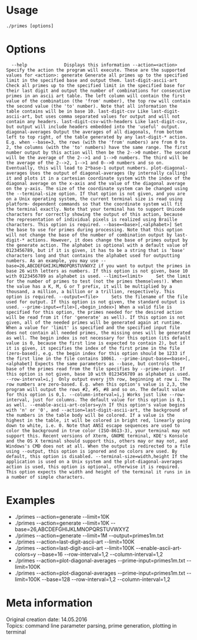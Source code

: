 # Usage
`./primes [options]`

# Options
`  --help              Displays this information
  --action=<action>   Specify the action the program will execute.
                      These are the supported values for <action>:
                        generate
                            Generate all primes up to the specified limit in
                            the specified base and output them.
                        last-digit-ascii-art
                            Check all primes up to the specified limit in the
                            specified base for their last digit and output
                            the number of combinations for consecutive primes
                            in an ascii art table. The left column will
                            contain the first value of the combination (the
                            'from' number), the top row will contain the
                            second value (the 'to' number). Note that all
                            information the table contains will be in base
                            10.
                        last-digit-csv
                            Like last-digit-ascii-art, but uses comma
                            separated values for output and will not contain
                            any headers.
                        last-digit-csv-with-headers
                            Like last-digit-csv, but output will include
                            headers embedded into the 'useful' output.
                        diagonal-averages
                            Output the averages of all diagonals, from bottom
                            left to top right, of the table generated by any
                            last-digit-* action. E.g. when --base=3, the rows
                            (with the 'from' numbers) are from 0 to 2, the
                            columns (with the 'to' numbers) have the same
                            range. The first number output by this action will
                            then be the 2-->0 number. The second will be the
                            average of the 2-->1 and 1-->0 numbers. The third
                            will be the average of the 2-->2, 1-->1 and 0-->0
                            numbers and so on. Eventually, this will lead to
                            2*base-1 output numbers.
                        plot-diagonal-averages
                            Uses the output of diagonal-averages (by
                            internally calling) it and plots it in a cartesian
                            coordinate system with the index of the diagonal
                            average on the x-axis and the value of the
                            diagonal average on the y-axis. The size of the
                            coordinate system can be changed using the
                            --terminal-size option. If that option is not
                            given, and you are on a Unix operating system, the
                            current terminal size is read using platform-
                            dependent commands so that the coordinate system
                            will fit the terminal exactly. Note that your
                            terminal has to support Unicode characters for
                            correctly showing the output of this action,
                            because the representation of individual pixels is
                            realized using Braille characters.
                      This option is required.
  --base=<base>[,<alphabet>] Set the base to use for primes during processing.
                      Note that this option will not change the base of the
                      number of combination output by last-digit-* actions.
                      However, it does change the base of primes output by
                      the generate action. The alphabet is optional with a
                      default value of 0123456789, but if it is given, it has
                      to be a string that is 'base' characters long and that
                      contains the alphabet used for outputting numbers. As
                      an example, you may use
                      --base=26,ABCDEFGHIJKLMNOPQRSTUVWXYZ if you want to
                      output the primes in base 26 with letters as numbers.
                      If this option is not given, base 10 with 0123456789 as
                      alphabet is used.
  --limit=<limit>     Set the limit for the number of primes to test (not the
                      primes themselves!). When the value has a K, M, G or T
                      prefix, it will be multiplied by a thousand, a million,
                      a billion or a trillion, respectively. This option is
                      required.
  --output=<file>     Sets the filename of the file used for output. If this
                      option is not given, the standard output is used.
  --prime-input=<file>[,<begin_index>] When a valid file is specified for
                      this option, the primes needed for the desired action
                      will be read from it (for 'generate' as well). If
                      this option is not given, all of the needed primes
                      will be generated again at runtime. When a value for
                      'limit' is specified and the specified input file
                      does not contain all needed primes, the missing ones
                      will be generated as well. The begin index is not
                      necessary for this option (its default value is 0,
                      because the first line is expected to contain 2), but
                      if it is given, it specifies the index of the first
                      prime in the file (zero-based), e.g. the begin index
                      for this option should be 1233 if the first line in
                      the file contains 10061.
  --prime-input-base=<base>[,<alphabet] Expects the same parameters as
                      --base, but controls the base of the primes read from
                      the file specifies by --prime-input. If this option is
                      not given, base 10 with 0123456789 as alphabet is used.
  --row-interval=i,j  Only output every jth row, beginning at row i. The row
                      numbers are zero-based. E.g. when this option's value
                      is 2,3, the program will output the rows #2, #5, #8
                      and so on. The default value for this option is 0,1.
  --column-interval=i,j Works just like --row-interval, just for columns. The
                      default value for this option is 0,1 as well.
  --enable-ascii-art-colors=y/n If this option's value begins with 'n' or '0',
                      and --action=last-digit-ascii-art, the background of
                      the numbers in the table body will be colored. If a
                      value is the highest in the table, it will be colored
                      in bright red, linearly going down to white, i.e. 0.
                      Note that ANSI escape sequences are used to color the
                      background in true color (ISO-8613-3), your terminal
                      may not support this. Recent versions of Xterm, GNOME
                      terminal, KDE's Konsole and the OS X terminal should
                      support this, others may or may not, and Windows's
                      CMD does not at all. When the output is redirected
                      to a file using --output, this option is ignored and
                      no colors are used. By default, this option is disabled.
  --terminal-size=width,height If the application is used on a Unix system
                      and the plot-diagonal-averages action is used, this
                      option is optional, otherwise it is required.
                      This option expects the width and height of the terminal
                      it runs in in a number of simple characters.`

# Examples
- ./primes --action=generate --limit=10K
- ./primes --action=generate --limit=10K --base=26,ABCDEFGHIJKLMNOPQRSTUVWXYZ
- ./primes --action=generate --limit=1M --output=primes1m.txt
- ./primes --action=last-digit-ascii-art --limit=100K
- ./primes --action=last-digit-ascii-art --limit=100K --enable-ascii-art-colors=y --base=16 --row-interval=1,2 --column-interval=1,2
- ./primes --action=plot-diagonal-averages --prime-input=primes1m.txt --limit=100K
- ./primes --action=plot-diagonal-averages --prime-input=primes1m.txt --limit=100K --base=128 --row-interval=1,2 --column-interval=1,2

# Meta information
Original creation date: 14.05.2016  
Topics: command line parameter parsing, prime generation, plotting in terminal
